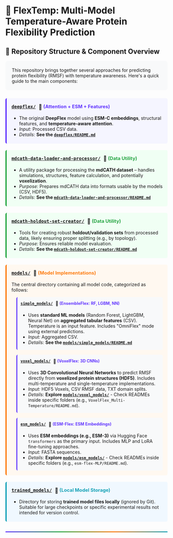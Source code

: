 # 🧬 FlexTemp: Multi-Model Temperature-Aware Protein Flexibility Prediction

## 📂 Repository Structure & Component Overview

<div style="background-color: #f8f9fa; border-radius: 8px; padding: 20px; margin-bottom: 25px;">
This repository brings together several approaches for predicting protein flexibility (RMSF) with temperature awareness. Here's a quick guide to the main components:
</div>

<div style="display: grid; grid-template-columns: 1fr; gap: 20px; margin-bottom: 30px;">

<div style="border-left: 4px solid #6236FF; padding-left: 15px; background-color: #f5f5ff; padding: 15px; border-radius: 5px;">
  <h3 style="margin-top: 0;">
    <a href="./deepflex/"><code>deepflex/</code></a> 
    <span style="vertical-align: middle; margin-left: 5px;">🧠</span> 
    <span style="font-size: 0.9em; color: #6236FF;">(Attention + ESM + Features)</span>
  </h3>
  <ul style="margin-bottom: 5px;">
    <li>The original <strong>DeepFlex</strong> model using <strong>ESM-C embeddings</strong>, structural features, and <strong>temperature-aware attention</strong>.</li>
    <li><em>Input:</em> Processed CSV data.</li>
    <li><em>Details:</em> <strong>See the <a href="./deepflex/README.md"><code>deepflex/README.md</code></a></strong></li>
  </ul>
</div>

<div style="border-left: 4px solid #28a745; padding-left: 15px; background-color: #f0fff4; padding: 15px; border-radius: 5px;">
  <h3 style="margin-top: 0;">
    <a href="./mdcath-data-loader-and-processor/"><code>mdcath-data-loader-and-processor/</code></a> 
    <span style="vertical-align: middle; margin-left: 5px;">🔧</span> 
    <span style="font-size: 0.9em; color: #28a745;">(Data Utility)</span>
  </h3>
  <ul style="margin-bottom: 5px;">
    <li>A utility package for processing the <strong>mdCATH dataset</strong> – handles simulations, structures, feature calculation, and potentially <strong>voxelization</strong>.</li>
    <li><em>Purpose:</em> Prepares mdCATH data into formats usable by the models (CSV, HDF5).</li>
    <li><em>Details:</em> <strong>See the <a href="./mdcath-data-loader-and-processor/README.md"><code>mdcath-data-loader-and-processor/README.md</code></a></strong></li>
  </ul>
</div>

<div style="border-left: 4px solid #28a745; padding-left: 15px; background-color: #f0fff4; padding: 15px; border-radius: 5px;">
  <h3 style="margin-top: 0;">
    <a href="./mdcath-holdout-set-creator/"><code>mdcath-holdout-set-creator/</code></a> 
    <span style="vertical-align: middle; margin-left: 5px;">🔧</span> 
    <span style="font-size: 0.9em; color: #28a745;">(Data Utility)</span>
  </h3>
  <ul style="margin-bottom: 5px;">
    <li>Tools for creating robust <strong>holdout/validation sets</strong> from processed data, likely ensuring proper splitting (e.g., by topology).</li>
    <li><em>Purpose:</em> Ensures reliable model evaluation.</li>
    <li><em>Details:</em> <strong>See the <a href="./mdcath-holdout-set-creator/README.md"><code>mdcath-holdout-set-creator/README.md</code></a></strong></li>
  </ul>
</div>

<div style="border-left: 4px solid #fd7e14; padding-left: 15px; background-color: #fff8f0; padding: 15px; border-radius: 5px;">
  <h3 style="margin-top: 0;">
    <a href="./models/"><code>models/</code></a> 
    <span style="vertical-align: middle; margin-left: 5px;">📂</span> 
    <span style="font-size: 0.9em; color: #fd7e14;">(Model Implementations)</span>
  </h3>
  
  <p>The central directory containing all model code, categorized as follows:</p>
  
  <div style="margin-left: 15px; border-left: 3px solid #6236FF; padding-left: 15px; margin-bottom: 15px; background-color: #f8f9fa; padding: 10px; border-radius: 5px;">
    <h4 style="margin-top: 0;">
      <a href="./models/simple_models/"><code>simple_models/</code></a> 
      <span style="vertical-align: middle; margin-left: 5px;">🧠</span> 
      <span style="font-size: 0.9em; color: #6236FF;">(EnsembleFlex: RF, LGBM, NN)</span>
    </h4>
    <ul style="margin-bottom: 5px;">
      <li>Uses <strong>standard ML models</strong> (Random Forest, LightGBM, Neural Net) on <strong>aggregated tabular features</strong> (CSV). Temperature is an input feature. Includes "OmniFlex" mode using external predictions.</li>
      <li><em>Input:</em> Aggregated CSV.</li>
      <li><em>Details:</em> <strong>See the <a href="./models/simple_models/README.md"><code>models/simple_models/README.md</code></a></strong></li>
    </ul>
  </div>
  
  <div style="margin-left: 15px; border-left: 3px solid #6236FF; padding-left: 15px; margin-bottom: 15px; background-color: #f8f9fa; padding: 10px; border-radius: 5px;">
    <h4 style="margin-top: 0;">
      <a href="./models/voxel_models/"><code>voxel_models/</code></a> 
      <span style="vertical-align: middle; margin-left: 5px;">🧠</span> 
      <span style="font-size: 0.9em; color: #6236FF;">(VoxelFlex: 3D CNNs)</span>
    </h4>
    <ul style="margin-bottom: 5px;">
      <li>Uses <strong>3D Convolutional Neural Networks</strong> to predict RMSF directly from <strong>voxelized protein structures (HDF5)</strong>. Includes multi-temperature and single-temperature implementations.</li>
      <li><em>Input:</em> HDF5 Voxels, CSV RMSF data, TXT domain splits.</li>
      <li><em>Details:</em> <strong>Explore <a href="./models/voxel_models/"><code>models/voxel_models/</code></a></strong> - Check READMEs inside specific folders (e.g., <code>VoxelFlex_Multi-Temperature/README.md</code>).</li>
    </ul>
  </div>
  
  <div style="margin-left: 15px; border-left: 3px solid #6236FF; padding-left: 15px; margin-bottom: 0; background-color: #f8f9fa; padding: 10px; border-radius: 5px;">
    <h4 style="margin-top: 0;">
      <a href="./models/esm_models/"><code>esm_models/</code></a> 
      <span style="vertical-align: middle; margin-left: 5px;">🧠</span> 
      <span style="font-size: 0.9em; color: #6236FF;">(ESM-Flex: ESM Embeddings)</span>
    </h4>
    <ul style="margin-bottom: 5px;">
      <li>Uses <strong>ESM embeddings (e.g., ESM-3)</strong> via Hugging Face <code>transformers</code> as the primary input. Includes MLP and LoRA fine-tuning approaches.</li>
      <li><em>Input:</em> FASTA sequences.</li>
      <li><em>Details:</em> <strong>Explore <a href="./models/esm_models/"><code>models/esm_models/</code></a></strong> - Check READMEs inside specific folders (e.g., <code>esm-flex-MLP/README.md</code>).</li>
    </ul>
  </div>
</div>

<div style="border-left: 4px solid #17a2b8; padding-left: 15px; background-color: #f0f8ff; padding: 15px; border-radius: 5px;">
  <h3 style="margin-top: 0;">
    <a href="./trained_models/"><code>trained_models/</code></a> 
    <span style="vertical-align: middle; margin-left: 5px;">💾</span> 
    <span style="font-size: 0.9em; color: #17a2b8;">(Local Model Storage)</span>
  </h3>
  <ul style="margin-bottom: 5px;">
    <li>Directory for storing <strong>trained model files locally</strong> (ignored by Git). Suitable for large checkpoints or specific experimental results not intended for version control.</li>
  </ul>
</div>

</div>

<hr style="height: 3px; background: linear-gradient(to right, #6236FF, #28a745, #fd7e14, #17a2b8); border: none; border-radius: 2px; margin: 30px 0;">
